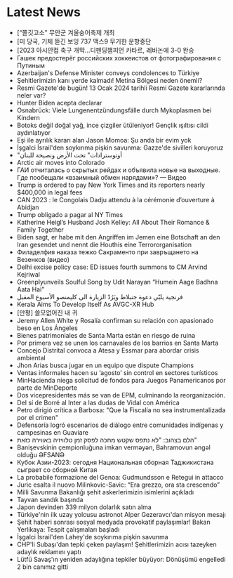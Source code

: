 # Latest News
-  [“쫄깃고소” 무안군 겨울숭어축제 개최
-  [미 당국, 기체 뜯긴 보잉 737 맥스9 무기한 운항중단
-  [2023 아시안컵 축구 개막…디펜딩챔피언 카타르, 레바논에 3-0 완승
-  Гашек предостерёг российских хоккеистов от фотографирования с Путиным
-  Azerbaijan's Defense Minister conveys condolences to Türkiye
-  Şehitlerimizin kanı yerde kalmadı! Metina Bölgesi neden önemli?
-  Resmi Gazete'de bugün! 13 Ocak 2024 tarihli Resmi Gazete kararlarında neler var?
-  Hunter Biden acepta declarar
-  Osnabrück: Viele Lungenentzündungsfälle durch Mykoplasmen bei Kindern
-  Botoks değil doğal yağ, ince çizgiler ütüleniyor! Gençlik ışıltısı cildi aydınlatıyor
-  Eşi ile ayrılık kararı alan Jason Momoa: Şu anda bir evim yok
-  İşgalci İsrail'den soykırıma pişkin savunma: Gazze'de sivilleri koruyoruz
-  "أوتوسترادات" تحت الأرض ونصيحة للبنان
-  Arctic air moves into Colorado
-  ГАИ отчиталась о скрытых рейдах и объявила новые на выходные. Где пообещали «взаимный обмен нарядами»? — Видео
-  Trump is ordered to pay New York Times and its reporters nearly $400,000 in legal fees
-  CAN 2023 : le Congolais Dadju attendu à la cérémonie d’ouverture à Abidjan
-  Trump obligado a pagar al NY Times
-  Katherine Heigl’s Husband Josh Kelley: All About Their Romance & Family Together
-  Biden sagt, er habe mit den Angriffen im Jemen eine Botschaft an den Iran gesendet und nennt die Houthis eine Terrororganisation
-  Филаделфия наказа тежко Сакраменто при завръщането на Везенков (видео)
-  Delhi excise policy case: ED issues fourth summons to CM Arvind Kejriwal
-  Greenplyunveils Soulful Song by Udit Narayan “Humein Aage Badhna Aata Hai”
-  فرنجية يلبّي دعوة جنبلاط ويَرُدّ الزيارة الى كليمنصو الأسبوع المقبل
-  Kerala Aims To Develop Itself As AVGC-XR Hub
-  [만평] 쓸모없어진 내 귀
-  Jeremy Allen White y Rosalía confirman su relación con apasionado beso en Los Ángeles
-  Bienes patrimoniales de Santa Marta están en riesgo de ruina
-  Por primera vez se unen los carnavales de los barrios en Santa Marta
-  Concejo Distrital convoca a Atesa y Essmar para abordar crisis ambiental
-  Jhon Arias busca jugar en un equipo que dispute Champions
-  Ventas informales hacen su ‘agosto’ sin control en sectores turísticos
-  MinHacienda niega solicitud de fondos para Juegos Panamericanos por parte de MinDeporte
-  Dos vicepresidentes más se van de EPM, culminando la reorganización.
-  Del sí de Borré al Inter a las dudas de Vidal con América
-  Petro dirigió crítica a Barbosa: "Que la Fiscalía no sea instrumentalizada por el crimen"
-  Defensoría logró escenarios de diálogo entre comunidades indígenas y campesinas en Guaviare
-  הלם בצהוב: "לא נתפס שקטש מחכה לפסק זמן טלוויזיה באווירה כזאת"
-  Banişevskinin çempionluğuna imkan verməyən, Bəhramovun əngəl olduğu ƏFSANƏ
-  Кубок Азии-2023: сегодня Национальная сборная Таджикистана сыграет со сборной Китая
-  La probabile formazione del Genoa: Gudmundsson e Retegui in attacco
-  Juric esalta il nuovo Milinkovic-Savic: “Era grezzo, ora sta crescendo”
-  Milli Savunma Bakanlığı şehit askerlerimizin isimlerini açıkladı
-  Tayvan sandık başında
-  Japon devinden 339 milyon dolarlık satın alma
-  Türkiye'nin ilk uzay yolcusu astronot Alper Gezeravcı'dan misyon mesajı
-  Şehit haberi sonrası sosyal medyada provokatif paylaşımlar! Bakan Yerlikaya: Tespit çalışmaları başladı
-  İşgalci İsrail'den Lahey'de soykırıma pişkin savunma
-  CHP'li Subaşı'dan tepki çeken paylaşım! Şehitlerimizin acısı tazeyken adaylık reklamını yaptı
-  Lütfü Savaş'ın yeniden adaylığına tepkiler büyüyor: Dönüşümü engelledi 2 bin canımız gitti
